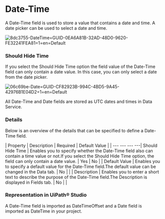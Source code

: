 ﻿# Date-Time

A Date-Time field is used to store a value that contains a date and time. A date picker can be used to select a date and time.

![8dc3755-DateTime=GUID-0EA6A81B-32AD-48D0-9620-FE32241FEA81=1=en=Default](/images/8dc3755-DateTime=GUID-0EA6A81B-32AD-48D0-9620-FE32241FEA81=1=en=Default.png)

### Should Hide Time

If you select the Should Hide Time option the field value of the Date-Time field can only contain a date value. In this case, you can only select a date from the date picker.

![06c69be-Date=GUID-CF82923B-994C-4BD5-9A45-42976B1E04D2=1=en=Default](/images/06c69be-Date=GUID-CF82923B-994C-4BD5-9A45-42976B1E04D2=1=en=Default.png)

All Date-Time and Date fields are stored as UTC dates and times in Data Service.


### Details

Below is an overview of the details that can be specified to define a Date-Time field.


| Property | Description | Required | Default Value |
| --- --- --- ---| Should Hide Time | Enables you to specify whether the Date-Time field also can contain a time value or not.If you select the Should Hide Time option, the field can only contain a date value. | Yes | No |
| Default Value | Enables you to specify a default value for the Date-Time field.The default value can be changed in the Data tab. | No |  |
| Description | Enables you to enter a short text to describe the purpose of the Date-Time field.The Description is displayed in Fields tab. | No |  |


### Representation in UiPath® Studio

A Date-Time field is imported as DateTimeOffset and a Date field is
            imported as DateTime in your project.

